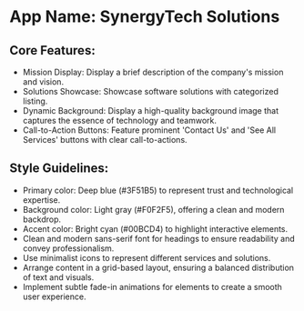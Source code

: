 # **App Name**: SynergyTech Solutions

## Core Features:

- Mission Display: Display a brief description of the company's mission and vision.
- Solutions Showcase: Showcase software solutions with categorized listing.
- Dynamic Background: Display a high-quality background image that captures the essence of technology and teamwork.
- Call-to-Action Buttons: Feature prominent 'Contact Us' and 'See All Services' buttons with clear call-to-actions.

## Style Guidelines:

- Primary color: Deep blue (#3F51B5) to represent trust and technological expertise.
- Background color: Light gray (#F0F2F5), offering a clean and modern backdrop.
- Accent color: Bright cyan (#00BCD4) to highlight interactive elements.
- Clean and modern sans-serif font for headings to ensure readability and convey professionalism.
- Use minimalist icons to represent different services and solutions.
- Arrange content in a grid-based layout, ensuring a balanced distribution of text and visuals.
- Implement subtle fade-in animations for elements to create a smooth user experience.